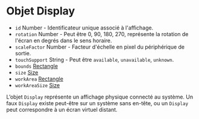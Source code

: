 # Objet Display

* `id` Number - Identificateur unique associé à l'affichage.
* `rotation` Number - Peut être 0, 90, 180, 270, représente la rotation de l'écran en degrés dans le sens horaire.
* `scaleFactor` Number - Facteur d'échelle en pixel du périphérique de sortie.
* `touchSupport` String - Peut être `available`, `unavailable`, `unknown`.
* `bounds` [Rectangle](rectangle.md)
* `size` [Size](size.md)
* `workArea` [Rectangle](rectangle.md)
* `workAreaSize` [Size](size.md)

L’objet `Display` représente un affichage physique connecté au système. Un faux `Display` existe peut-être sur un système sans en-tête, ou un `Display` peut correspondre à un écran virtuel distant.
